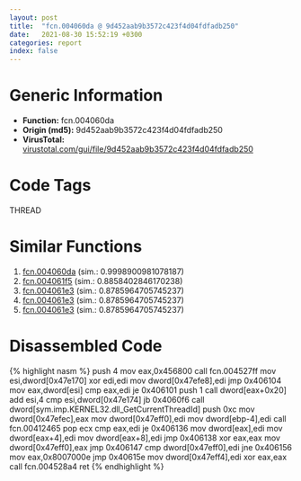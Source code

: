 ```yaml
---
layout: post
title:  "fcn.004060da @ 9d452aab9b3572c423f4d04fdfadb250"
date:   2021-08-30 15:52:19 +0300
categories: report
index: false
---
```


# Generic Information
- **Function:** fcn.004060da
- **Origin (md5):** 9d452aab9b3572c423f4d04fdfadb250
- **VirusTotal:** [virustotal.com/gui/file/9d452aab9b3572c423f4d04fdfadb250][virustotal_ref]

# Code Tags
<span class="tag" id="THREAD">THREAD</span>


# Similar Functions

1. [fcn.004060da][similar_1_ref] (sim.: 0.9998900981078187)
2. [fcn.004061f5][similar_2_ref] (sim.: 0.8858402846170238)
3. [fcn.004061e3][similar_3_ref] (sim.: 0.8785964705745237)
4. [fcn.004061e3][similar_4_ref] (sim.: 0.8785964705745237)
5. [fcn.004061e3][similar_5_ref] (sim.: 0.8785964705745237)


# Disassembled Code

{% highlight nasm %}
push 4
mov eax,0x456800
call fcn.004527ff
mov esi,dword[0x47e170]
xor edi,edi
mov dword[0x47efe8],edi
jmp 0x406104
mov eax,dword[esi]
cmp eax,edi
je 0x406101
push 1
call dword[eax+0x20]
add esi,4
cmp esi,dword[0x47e174]
jb 0x4060f6
call dword[sym.imp.KERNEL32.dll_GetCurrentThreadId]
push 0xc
mov dword[0x47efec],eax
mov dword[0x47eff0],edi
mov dword[ebp-4],edi
call fcn.00412465
pop ecx
cmp eax,edi
je 0x406136
mov dword[eax],edi
mov dword[eax+4],edi
mov dword[eax+8],edi
jmp 0x406138
xor eax,eax
mov dword[0x47eff0],eax
jmp 0x406147
cmp dword[0x47eff0],edi
jne 0x406156
mov eax,0x8007000e
jmp 0x40615e
mov dword[0x47eff4],edi
xor eax,eax
call fcn.004528a4
ret 
{% endhighlight %}


[similar_1_ref]: /report/fcn.004060da@56a02334aea008c131d2741a089910fb
[similar_2_ref]: /report/fcn.004061f5@40a770684b117e1d21b6dd3201f1566a
[similar_3_ref]: /report/fcn.004061e3@19194271be14ff080bcaeeab4e376f0f
[similar_4_ref]: /report/fcn.004061e3@505be53c36227b94e2fcc406f247f6e5
[similar_5_ref]: /report/fcn.004061e3@4c537a3700803bd0868438c678e579fa
[virustotal_ref]: https://www.virustotal.com/gui/file/9d452aab9b3572c423f4d04fdfadb250